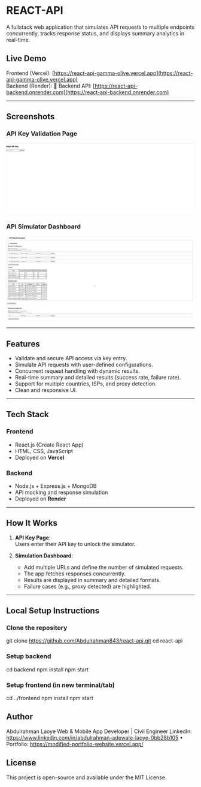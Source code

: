 # REACT-API

A fullstack web application that simulates API requests to multiple endpoints concurrently, tracks response status, and displays summary analytics in real-time.

## Live Demo

Frontend (Vercel): [https://react-api-gamma-olive.vercel.app](https://react-api-gamma-olive.vercel.app)  
Backend (Render): 🔗 Backend API: [https://react-api-backend.onrender.com](https://react-api-backend.onrender.com)

---
## Screenshots

### API Key Validation Page
![API Key Page](api-key-page.jpg)

### API Simulator Dashboard
![API Simulator](api-simulator-page.jpg)

---

## Features

- Validate and secure API access via key entry.
- Simulate API requests with user-defined configurations.
- Concurrent request handling with dynamic results.
- Real-time summary and detailed results (success rate, failure rate).
- Support for multiple countries, ISPs, and proxy detection.
- Clean and responsive UI.

---

## Tech Stack

### Frontend
- React.js (Create React App)
- HTML, CSS, JavaScript
- Deployed on **Vercel**

### Backend
- Node.js + Express.js + MongoDB
- API mocking and response simulation
- Deployed on **Render**

---

## How It Works

1. **API Key Page**:  
   Users enter their API key to unlock the simulator.

2. **Simulation Dashboard**:
   - Add multiple URLs and define the number of simulated requests.
   - The app fetches responses concurrently.
   - Results are displayed in summary and detailed formats.
   - Failure cases (e.g., proxy detected) are highlighted.

---

## Local Setup Instructions

### Clone the repository
git clone https://github.com/Abdulrahman843/react-api.git
cd react-api

### Setup backend
cd backend
npm install
npm start

### Setup frontend (in new terminal/tab)
cd ../frontend
npm install
npm start

## Author
Abdulrahman Laoye
Web & Mobile App Developer | Civil Engineer
LinkedIn: https://www.linkedin.com/in/abdulrahman-adewale-laoye-0bb28b105 • Portfolio: https://modified-portfolio-website.vercel.app/

## License
This project is open-source and available under the MIT License.
